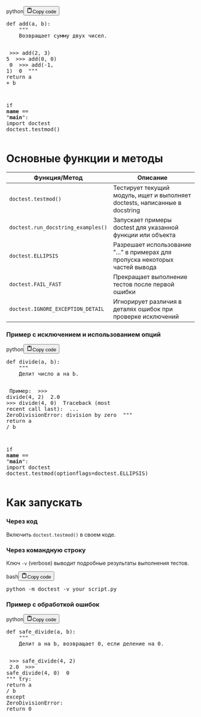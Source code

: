 <div class="code_element"><div class="lang_line"><text>python</text><button class="copy_code_button" onclick="CopyCode(this)"><svg style="width: 1.2em;height: 1.2em;" aria-hidden="true" xmlns="http://www.w3.org/2000/svg" fill="none" viewBox="0 0 24 24"><path stroke="currentColor" stroke-linecap="round" stroke-linejoin="round" stroke-width="2" d="M15 4h3a1 1 0 0 1 1 1v15a1 1 0 0 1-1 1H6a1 1 0 0 1-1-1V5a1 1 0 0 1 1-1h3m0 3h6m-5-4v4h4V3h-4Z"/></svg><text>Copy code</text></button></div><div class="code language-python"><div class="highlight"><pre><span></span><span class="k">def</span> <span class="nf">add</span><span class="p">(</span><span class="n">a</span><span class="p">,</span> <span class="n">b</span><span class="p">):</span>
<span class="w">    </span><span class="sd">&quot;&quot;&quot;</span>
<span class="sd">    Возвращает сумму двух чисел.</span>

<span class="sd">    &gt;&gt;&gt; add(2, 3)</span>
<span class="sd">    5</span>
<span class="sd">    &gt;&gt;&gt; add(0, 0)</span>
<span class="sd">    0</span>
<span class="sd">    &gt;&gt;&gt; add(-1, 1)</span>
<span class="sd">    0</span>
<span class="sd">    &quot;&quot;&quot;</span>
    <span class="k">return</span> <span class="n">a</span> <span class="o">+</span> <span class="n">b</span>

<span class="k">if</span> <span class="vm">__name__</span> <span class="o">==</span> <span class="s2">&quot;__main__&quot;</span><span class="p">:</span>
    <span class="kn">import</span> <span class="nn">doctest</span>
    <span class="n">doctest</span><span class="o">.</span><span class="n">testmod</span><span class="p">()</span>
</pre></div></div></div>

<h1>Основные функции и методы</h1>
<table>
<thead>
<tr>
<th>Функция/Метод</th>
<th>Описание</th>
</tr>
</thead>
<tbody>
<tr>
<td><code>doctest.testmod()</code></td>
<td>Тестирует текущий модуль, ищет и выполняет doctests, написанные в docstring</td>
</tr>
<tr>
<td><code>doctest.run_docstring_examples()</code></td>
<td>Запускает примеры doctest для указанной функции или объекта</td>
</tr>
<tr>
<td><code>doctest.ELLIPSIS</code></td>
<td>Разрешает использование "..." в примерах для пропуска некоторых частей вывода</td>
</tr>
<tr>
<td><code>doctest.FAIL_FAST</code></td>
<td>Прекращает выполнение тестов после первой ошибки</td>
</tr>
<tr>
<td><code>doctest.IGNORE_EXCEPTION_DETAIL</code></td>
<td>Игнорирует различия в деталях ошибок при проверке исключений</td>
</tr>
</tbody>
</table>
<h3>Пример с исключением и использованием опций</h3>
<div class="code_element"><div class="lang_line"><text>python</text><button class="copy_code_button" onclick="CopyCode(this)"><svg style="width: 1.2em;height: 1.2em;" aria-hidden="true" xmlns="http://www.w3.org/2000/svg" fill="none" viewBox="0 0 24 24"><path stroke="currentColor" stroke-linecap="round" stroke-linejoin="round" stroke-width="2" d="M15 4h3a1 1 0 0 1 1 1v15a1 1 0 0 1-1 1H6a1 1 0 0 1-1-1V5a1 1 0 0 1 1-1h3m0 3h6m-5-4v4h4V3h-4Z"/></svg><text>Copy code</text></button></div><div class="code language-python"><div class="highlight"><pre><span></span><span class="k">def</span> <span class="nf">divide</span><span class="p">(</span><span class="n">a</span><span class="p">,</span> <span class="n">b</span><span class="p">):</span>
<span class="w">    </span><span class="sd">&quot;&quot;&quot;</span>
<span class="sd">    Делит число a на b.</span>

<span class="sd">    Пример:</span>
<span class="sd">    &gt;&gt;&gt; divide(4, 2)</span>
<span class="sd">    2.0</span>
<span class="sd">    &gt;&gt;&gt; divide(4, 0)</span>
<span class="sd">    Traceback (most recent call last):</span>
<span class="sd">        ...</span>
<span class="sd">    ZeroDivisionError: division by zero</span>
<span class="sd">    &quot;&quot;&quot;</span>
    <span class="k">return</span> <span class="n">a</span> <span class="o">/</span> <span class="n">b</span>

<span class="k">if</span> <span class="vm">__name__</span> <span class="o">==</span> <span class="s2">&quot;__main__&quot;</span><span class="p">:</span>
    <span class="kn">import</span> <span class="nn">doctest</span>
    <span class="n">doctest</span><span class="o">.</span><span class="n">testmod</span><span class="p">(</span><span class="n">optionflags</span><span class="o">=</span><span class="n">doctest</span><span class="o">.</span><span class="n">ELLIPSIS</span><span class="p">)</span>
</pre></div></div></div>

<h1>Как запускать</h1>
<h3>Через код</h3>
<p>Включить <code>doctest.testmod()</code> в своем коде.</p>
<h3>Через командную строку</h3>
<p>Ключ <code>-v</code> (verbose) выводит подробные результаты выполнения тестов.</p>
<div class="code_element"><div class="lang_line"><text>bash</text><button class="copy_code_button" onclick="CopyCode(this)"><svg style="width: 1.2em;height: 1.2em;" aria-hidden="true" xmlns="http://www.w3.org/2000/svg" fill="none" viewBox="0 0 24 24"><path stroke="currentColor" stroke-linecap="round" stroke-linejoin="round" stroke-width="2" d="M15 4h3a1 1 0 0 1 1 1v15a1 1 0 0 1-1 1H6a1 1 0 0 1-1-1V5a1 1 0 0 1 1-1h3m0 3h6m-5-4v4h4V3h-4Z"/></svg><text>Copy code</text></button></div><div class="code language-bash"><div class="highlight"><pre><span></span>python<span class="w"> </span>-m<span class="w"> </span>doctest<span class="w"> </span>-v<span class="w"> </span>your_script.py
</pre></div></div></div>

<h3>Пример с обработкой ошибок</h3>
<div class="code_element"><div class="lang_line"><text>python</text><button class="copy_code_button" onclick="CopyCode(this)"><svg style="width: 1.2em;height: 1.2em;" aria-hidden="true" xmlns="http://www.w3.org/2000/svg" fill="none" viewBox="0 0 24 24"><path stroke="currentColor" stroke-linecap="round" stroke-linejoin="round" stroke-width="2" d="M15 4h3a1 1 0 0 1 1 1v15a1 1 0 0 1-1 1H6a1 1 0 0 1-1-1V5a1 1 0 0 1 1-1h3m0 3h6m-5-4v4h4V3h-4Z"/></svg><text>Copy code</text></button></div><div class="code language-python"><div class="highlight"><pre><span></span><span class="k">def</span> <span class="nf">safe_divide</span><span class="p">(</span><span class="n">a</span><span class="p">,</span> <span class="n">b</span><span class="p">):</span>
<span class="w">    </span><span class="sd">&quot;&quot;&quot;</span>
<span class="sd">    Делит a на b, возвращает 0, если деление на 0.</span>

<span class="sd">    &gt;&gt;&gt; safe_divide(4, 2)</span>
<span class="sd">    2.0</span>
<span class="sd">    &gt;&gt;&gt; safe_divide(4, 0)</span>
<span class="sd">    0</span>
<span class="sd">    &quot;&quot;&quot;</span>
    <span class="k">try</span><span class="p">:</span>
        <span class="k">return</span> <span class="n">a</span> <span class="o">/</span> <span class="n">b</span>
    <span class="k">except</span> <span class="ne">ZeroDivisionError</span><span class="p">:</span>
        <span class="k">return</span> <span class="mi">0</span>
</pre></div></div></div>